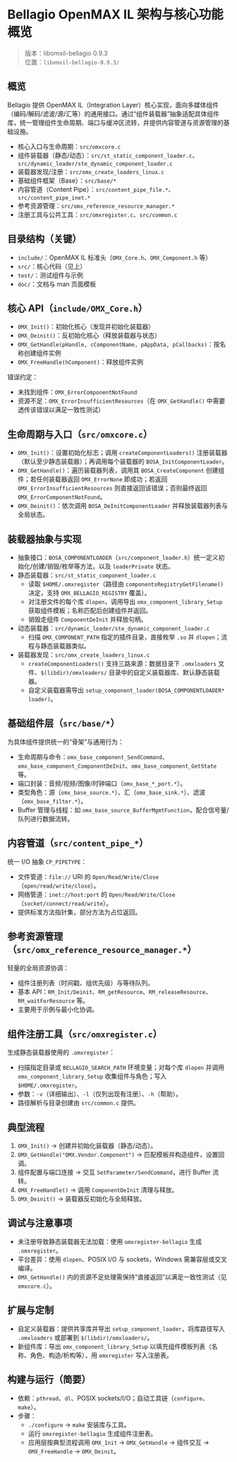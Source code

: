 # Bellagio OpenMAX IL 架构与核心功能概览

> 版本：libomxil-bellagio 0.9.3  
> 位置：`libomxil-bellagio-0.9.3/`

## 概览

Bellagio 提供 OpenMAX IL（Integration Layer）核心实现，面向多媒体组件（编码/解码/滤波/源/汇等）的通用接口。通过“组件装载器”抽象适配具体组件库，统一管理组件生命周期、端口与缓冲区流转，并提供内容管道与资源管理的基础设施。

- 核心入口与生命周期：`src/omxcore.c`
- 组件装载器（静态/动态）：`src/st_static_component_loader.c`、`src/dynamic_loader/ste_dynamic_component_loader.c`
- 装载器发现/注册：`src/omx_create_loaders_linux.c`
- 基础组件框架（Base）：`src/base/*`
- 内容管道（Content Pipe）：`src/content_pipe_file.*`、`src/content_pipe_inet.*`
- 参考资源管理：`src/omx_reference_resource_manager.*`
- 注册工具与公共工具：`src/omxregister.c`、`src/common.c`

## 目录结构（关键）

- `include/`：OpenMAX IL 标准头（`OMX_Core.h`、`OMX_Component.h` 等）
- `src/`：核心代码（见上）
- `test/`：测试组件与示例
- `doc/`：文档与 man 页面模板

## 核心 API（`include/OMX_Core.h`）

- `OMX_Init()`：初始化核心（发现并初始化装载器）
- `OMX_Deinit()`：反初始化核心（释放装载器与状态）
- `OMX_GetHandle(pHandle, cComponentName, pAppData, pCallbacks)`：按名称创建组件实例
- `OMX_FreeHandle(hComponent)`：释放组件实例

错误约定：
- 未找到组件：`OMX_ErrorComponentNotFound`
- 资源不足：`OMX_ErrorInsufficientResources`（在 `OMX_GetHandle()` 中需要透传该错误以满足一致性测试）

## 生命周期与入口（`src/omxcore.c`）

- `OMX_Init()`：设置初始化标志；调用 `createComponentLoaders()` 注册装载器（默认至少静态装载器）；再调用每个装载器的 `BOSA_InitComponentLoader`。
- `OMX_GetHandle()`：遍历装载器列表，调用其 `BOSA_CreateComponent` 创建组件；若任何装载器返回 `OMX_ErrorNone` 即成功；若返回 `OMX_ErrorInsufficientResources` 则直接返回该错误；否则最终返回 `OMX_ErrorComponentNotFound`。
- `OMX_Deinit()`：依次调用 `BOSA_DeInitComponentLoader` 并释放装载器列表与全局状态。

## 装载器抽象与实现

- 抽象接口：`BOSA_COMPONENTLOADER`（`src/component_loader.h`）统一定义初始化/创建/销毁/枚举等方法，以及 `loaderPrivate` 状态。
- 静态装载器：`src/st_static_component_loader.c`
  - 读取 `$HOME/.omxregister`（路径由 `componentsRegistryGetFilename()` 决定，支持 `OMX_BELLAGIO_REGISTRY` 覆盖）。
  - 对注册文件的每个库 `dlopen`，调用导出 `omx_component_library_Setup` 获取组件模板；名称匹配后创建组件并返回。
  - 销毁走组件 `ComponentDeInit` 并释放句柄。
- 动态装载器：`src/dynamic_loader/ste_dynamic_component_loader.c`
  - 扫描 `OMX_COMPONENT_PATH` 指定的插件目录，直接枚举 `.so` 并 `dlopen`；流程与静态装载器类似。
- 装载器发现：`src/omx_create_loaders_linux.c`
  - `createComponentLoaders()` 支持三路来源：数据目录下 `.omxloaders` 文件、`$(libdir)/omxloaders/` 目录中的自定义装载器库、默认静态装载器。
  - 自定义装载器需导出 `setup_component_loader(BOSA_COMPONENTLOADER* loader)`。

## 基础组件层（`src/base/*`）

为具体组件提供统一的“骨架”与通用行为：
- 生命周期与命令：`omx_base_component_SendCommand`、`omx_base_component_ComponentDeInit`、`omx_base_component_GetState` 等。
- 端口封装：音频/视频/图像/时钟端口（`omx_base_*_port.*`）。
- 类型角色：源（`omx_base_source.*`）、汇（`omx_base_sink.*`）、滤波（`omx_base_filter.*`）。
- Buffer 管理与线程：如 `omx_base_source_BufferMgmtFunction`，配合信号量/队列进行数据流转。

## 内容管道（`src/content_pipe_*`）

统一 I/O 抽象 `CP_PIPETYPE`：
- 文件管道：`file://` URI 的 `Open/Read/Write/Close`（`open/read/write/close`）。
- 网络管道：`inet://host:port` 的 `Open/Read/Write/Close`（`socket/connect/read/write`）。
- 提供标准方法指针集，部分方法为占位返回。

## 参考资源管理（`src/omx_reference_resource_manager.*`）

轻量的全局资源协调：
- 组件注册列表（时间戳、组优先级）与等待队列。
- 基本 API：`RM_Init/Deinit`、`RM_getResource`、`RM_releaseResource`、`RM_waitForResource` 等。
- 主要用于示例与最小化协调。

## 组件注册工具（`src/omxregister.c`）

生成静态装载器使用的 `.omxregister`：
- 扫描指定目录或 `BELLAGIO_SEARCH_PATH` 环境变量；对每个库 `dlopen` 并调用 `omx_component_library_Setup` 收集组件与角色；写入 `$HOME/.omxregister`。
- 参数：`-v`（详细输出）、`-l`（仅列出现有注册）、`-h`（帮助）。
- 路径解析与目录创建由 `src/common.c` 提供。

## 典型流程

1. `OMX_Init()` → 创建并初始化装载器（静态/动态）。
2. `OMX_GetHandle("OMX.Vendor.Component")` → 匹配模板并构造组件，设置回调。
3. 组件配置与端口连接 → 交互 `SetParameter/SendCommand`，进行 Buffer 流转。
4. `OMX_FreeHandle()` → 调用 `ComponentDeInit` 清理与释放。
5. `OMX_Deinit()` → 装载器反初始化与全局释放。

## 调试与注意事项

- 未注册导致静态装载器无法加载：使用 `omxregister-bellagio` 生成 `.omxregister`。
- 平台差异：使用 `dlopen`、POSIX I/O 与 sockets，Windows 需兼容层或交叉编译。
- `OMX_GetHandle()` 内的资源不足处理需保持“直接返回”以满足一致性测试（见 `omxcore.c`）。

## 扩展与定制

- 自定义装载器：提供共享库并导出 `setup_component_loader`，将库路径写入 `.omxloaders` 或部署到 `$(libdir)/omxloaders/`。
- 新组件库：导出 `omx_component_library_Setup` 以填充组件模板列表（名称、角色、构造/析构等），用 `omxregister` 写入注册表。

## 构建与运行（简要）

- 依赖：`pthread`、`dl`、POSIX sockets/I/O；自动工具链（`configure`、`make`）。
- 步骤：
  - `./configure` → `make` 安装库与工具。
  - 运行 `omxregister-bellagio` 生成组件注册表。
  - 应用层按典型流程调用 `OMX_Init` → `OMX_GetHandle` → 组件交互 → `OMX_FreeHandle` → `OMX_Deinit`。